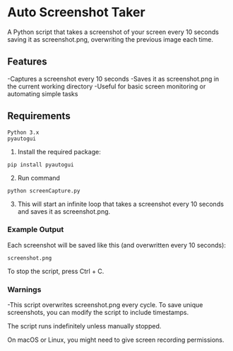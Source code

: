 # Auto Screenshot Taker
A Python script that takes a screenshot of your screen every 10 seconds saving it as screenshot.png, overwriting the previous image each time.

## Features
-Captures a screenshot every 10 seconds
-Saves it as screenshot.png in the current working directory
-Useful for basic screen monitoring or automating simple tasks

## Requirements
```
Python 3.x
pyautogui
```
1. Install the required package:
```
pip install pyautogui
```
2. Run command
```
python screenCapture.py
```
3. This will start an infinite loop that takes a screenshot every 10 seconds and saves it as screenshot.png.

### Example Output

Each screenshot will be saved like this (and overwritten every 10 seconds):
```
screenshot.png
```
To stop the script, press Ctrl + C.

### Warnings
-This script overwrites screenshot.png every cycle. To save unique screenshots, you can modify the script to include timestamps.

The script runs indefinitely unless manually stopped.

On macOS or Linux, you might need to give screen recording permissions.
